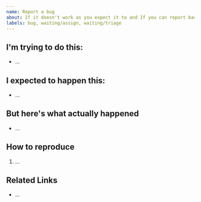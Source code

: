 ```yaml
---
name: Report a bug
about: If it doesn't work as you expect it to and If you can report back to us, please use this template
labels: bug, waiting/assign, waiting/triage
---
```


## I'm trying to do this:

- ...

## I expected to happen this:

- ...

## But here's what actually happened

- ...

## How to reproduce

1. ...

## Related Links

- ...
